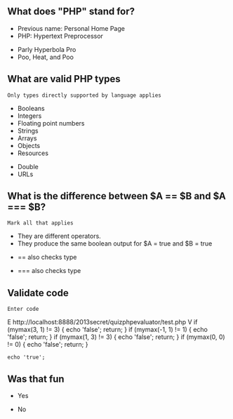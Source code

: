 ## What does "PHP" stand for?
 + Previous name: Personal Home Page
 + PHP: Hypertext Preprocessor
 - Parly Hyperbola Pro
 - Poo, Heat, and Poo

## What are valid PHP types
	Only types directly supported by language applies
 + Booleans
 + Integers
 + Floating point numbers
 + Strings
 + Arrays
 + Objects
 + Resources
 - Double
 - URLs
 
## What is the difference between $A == $B and $A === $B?
	Mark all that applies
 + They are different operators.
 + They produce the same boolean output for $A = true and $B = true
 - == also checks type
 + === also checks type

## Validate code
	Enter code
 E http://localhost:8888/2013secret/quizphpevaluator/test.php
 V
	if (mymax(3, 1) != 3) {
		echo 'false';
		return;
	}
	if (mymax(-1, 1) != 1) {
		echo 'false';
		return;
	}
	if (mymax(1, 3) != 3) {
		echo 'false';
		return;
	}
	if (mymax(0, 0) != 0) {
		echo 'false';
		return;
	}
	
	echo 'true';

## Was that fun
 + Yes
 - No
